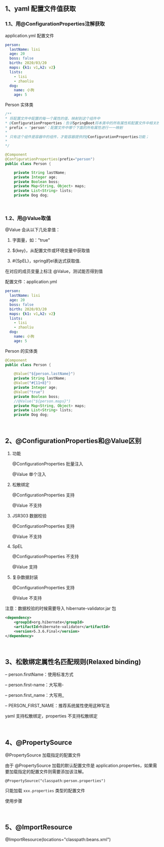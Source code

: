 ## 1、yaml 配置文件值获取

### 1.1、用@ConfigurationProperties注解获取

application.yml 配置文件

~~~yml
person:
  lastName: lisi
  age: 20
  boss: false
  birth: 2020/03/20
  maps: {k1: v1,k2: v2}
  lists:
    - lisi
    - zhaoliu
  dog:
    name: 小狗
    age: 5
~~~

Person 实体类

~~~java
/**
* 将配置文件中配置的每一个属性的值，映射到这个组件中
* @ConfigurationProperties：告诉SpringBoot将本类中的所有属性和配置文件中相关的配置进行绑定；
* prefix = "person"：配置文件中哪个下面的所有属性进行一一映射
*
* 只有这个组件是容器中的组件，才能容器提供的@ConfigurationProperties功能；
*
*/

@Component
@ConfigurationProperties(prefix="person")
public class Person {

	private String lastName;
	private Integer age;
	private Boolean boss;
	private Map<String, Object> maps;
	private List<String> lists;
	private Dog dog;
~~~

<br>

### 1.2、用@Value取值

@Value 会从以下几处拿值：

1. 字面量，如："true"

2. ${key}，从配置文件或环境变量中获取值

3. #{SpEL}，spring的el表达式获取值.

 在对应的成员变量上标注 @Value，测试能否得到值

配置文件：application.yml

~~~yml
person:
  lastName: lisi
  age: 20
  boss: false
  birth: 2020/03/20
  maps: {k1: v1,k2: v2}
  lists:
    - lisi
    - zhaoliu
  dog:
    name: 小狗
    age: 5
~~~

Person 的实体类

~~~java
@Component
public class Person {
	
	@Value("${person.lastName}")
	private String lastName;
	@Value("#{11+8}")
	private Integer age;
	@Value("true")
	private Boolean boss;
	//@Value("${person.maps}")
	private Map<String, Object> maps;
	private List<String> lists;
	private Dog dog;
~~~

<br>

## 2、@ConfigurationProperties和@Value区别

1. 功能

   @ConfigurationProperties 批量注入

   @Value 单个注入

2. 松散绑定

   @ConfigurationProperties 支持

   @Value 不支持

3. JSR303 数据校验

   @ConfigurationProperties 支持

   @Value 不支持

4. SpEL

   @ConfigurationProperties 不支持

   @Value 支持

5. 复杂数据封装

   @ConfigurationProperties 支持

   @Value 不支持

注意：数据校验的时候需要导入 hibernate-validator.jar 包

~~~xml
<dependency>
    <groupId>org.hibernate</groupId>
    <artifactId>hibernate-validator</artifactId>
    <version>5.3.6.Final</version>
</dependency>
~~~

<br>

## 3、松散绑定属性名匹配规则(Relaxed binding)

– person.firstName：使用标准方式

– person.first-name：大写用-

– person.first_name：大写用_

– PERSON_FIRST_NAME：推荐系统属性使用这种写法

yaml 支持松散绑定，properties 不支持松散绑定

<br>

## 4、@PropertySource

@PropertySource 加载指定的配置文件

由于 @PropertySource 加载的默认配置文件是 application.properties，如果需要加载指定的配置文件则需要添加该注解。

`@PropertySource("classpath:person.properties")`

只能加载 `xxx.properties` 类型的配置文件

使用步骤



<br>

## 5、@ImportResource

@ImportResource(locations="classpath:beans.xml")